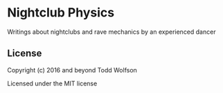 # Nightclub Physics
Writings about nightclubs and rave mechanics by an experienced dancer

## License
Copyright (c) 2016 and beyond Todd Wolfson

Licensed under the MIT license

